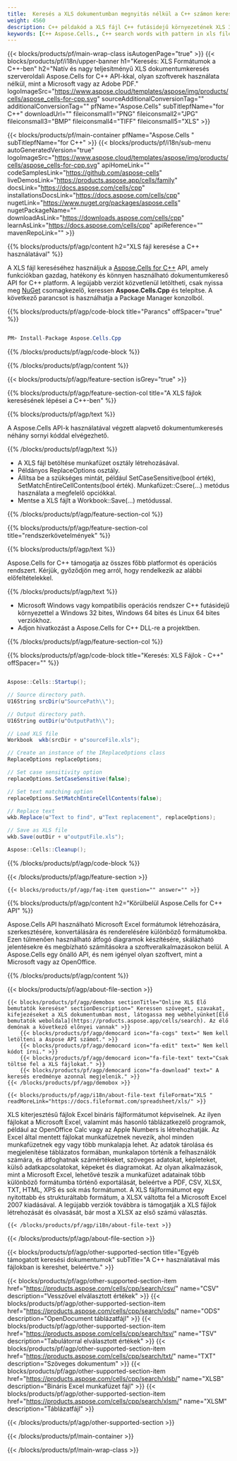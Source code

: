 ```yaml
---
title:  Keresés a XLS dokumentumban megnyitás nélkül a C++ számon keresztül
weight: 4560
description: C++ példakód a XLS fájl C++ futásidejű környezetének XLS 32 bites, Windows 64 bites, Windows 64 bites és Linux 64 bites XLS fájljában.
keywords: [C++ Aspose.Cells., C++ search words with pattern in xls file., C++ find words with pattern in xls file., C++ search string with pattern in xls file., C++ find words with pattern in xls file., C++ search words in xls file., C++ find words in xls file., C++ search string in xls file., C++ find string in xls file]
---
```

{{< blocks/products/pf/main-wrap-class isAutogenPage="true" >}}
{{< blocks/products/pf/i18n/upper-banner h1="Keresés: XLS Formátumok a C++-ben" h2="Natív és nagy teljesítményű XLS dokumentumkeresés szerveroldali Aspose.Cells for C++ API-kkal, olyan szoftverek használata nélkül, mint a Microsoft vagy az Adobe PDF." logoImageSrc="https://www.aspose.cloud/templates/aspose/img/products/cells/aspose_cells-for-cpp.svg" sourceAdditionalConversionTag="" additionalConversionTag="" pfName="Aspose.Cells" subTitlepfName="for C++" downloadUrl="" fileiconsmall1="PNG" fileiconsmall2="JPG" fileiconsmall3="BMP" fileiconsmall4="TIFF" fileiconsmall5="XLS" >}}

{{< blocks/products/pf/main-container pfName="Aspose.Cells " subTitlepfName="for C++" >}}
{{< blocks/products/pf/i18n/sub-menu autoGeneratedVersion="true" logoImageSrc="https://www.aspose.cloud/templates/aspose/img/products/cells/aspose_cells-for-cpp.svg" apiHomeLink="" codeSamplesLink="https://github.com/aspose-cells" liveDemosLink="https://products.aspose.app/cells/family" docsLink="https://docs.aspose.com/cells/cpp" installationsDocsLink="https://docs.aspose.com/cells/cpp" nugetLink="https://www.nuget.org/packages/aspose.cells" nugetPackageName="" downloadAsLink="https://downloads.aspose.com/cells/cpp" learnAsLink="https://docs.aspose.com/cells/cpp" apiReference="" mavenRepoLink="" >}}

{{% blocks/products/pf/agp/content h2="XLS fájl keresése a C++ használatával" %}}

 A XLS fájl kereséséhez használjuk a
 [Aspose.Cells for C++](https://products.aspose.com/cells/cpp) 
API, amely funkciókban gazdag, hatékony és könnyen használható dokumentumkereső API for C++ platform. A legújabb verziót közvetlenül letöltheti, csak nyissa meg
 [NuGet](https://www.nuget.org/packages/aspose.cells) 
 csomagkezelő, keressen
 **Aspose.Cells.Cpp** 
 és telepítse. A következő parancsot is használhatja a Package Manager konzolból.

{{% blocks/products/pf/agp/code-block title="Parancs" offSpacer="true" %}}

```cs

PM> Install-Package Aspose.Cells.Cpp

```

{{% /blocks/products/pf/agp/code-block %}}

{{% /blocks/products/pf/agp/content %}}

{{< blocks/products/pf/agp/feature-section isGrey="true" >}}

{{% blocks/products/pf/agp/feature-section-col title="A XLS fájlok keresésének lépései a C++-ben" %}}

{{% blocks/products/pf/agp/text %}}

 A Aspose.Cells API-k használatával végzett alapvető dokumentumkeresés néhány sornyi kóddal elvégezhető.

{{% /blocks/products/pf/agp/text %}}

+ A XLS fájl betöltése munkafüzet osztály létrehozásával.
+ Példányos ReplaceOptions osztály.
+ Állítsa be a szükséges mintát, például SetCaseSensitive(bool érték), SetMatchEntireCellContents(bool érték).
Munkafüzet::Csere(...) metódus használata a megfelelő opciókkal.
+ Mentse a XLS fájlt a Workbook::Save(...) metódussal.

{{% /blocks/products/pf/agp/feature-section-col %}}

{{% blocks/products/pf/agp/feature-section-col title="rendszerkövetelmények" %}}

{{% blocks/products/pf/agp/text %}}

 Aspose.Cells for C++ támogatja az összes főbb platformot és operációs rendszert. Kérjük, győződjön meg arról, hogy rendelkezik az alábbi előfeltételekkel.

{{% /blocks/products/pf/agp/text %}}

-  Microsoft Windows vagy kompatibilis operációs rendszer C++ futásidejű környezettel a Windows 32 bites, Windows 64 bites és Linux 64 bites verziókhoz.
-  Adjon hivatkozást a Aspose.Cells for C++ DLL-re a projektben.

{{% /blocks/products/pf/agp/feature-section-col %}}

{{% blocks/products/pf/agp/code-block title="Keresés: XLS Fájlok - C++" offSpacer="" %}}

```cs

Aspose::Cells::Startup();

// Source directory path.
U16String srcDir(u"SourcePath\\");

// Output directory path.
U16String outDir(u"OutputPath\\");

// Load XLS file
Workbook  wkb(srcDir + u"sourceFile.xls");

// Create an instance of the IReplaceOptions class
ReplaceOptions replaceOptions;

// Set case sensitivity option
replaceOptions.SetCaseSensitive(false);

// Set text matching option
replaceOptions.SetMatchEntireCellContents(false);

// Replace text
wkb.Replace(u"Text to find", u"Text replacement", replaceOptions);

// Save as XLS file
wkb.Save(outDir + u"outputFile.xls");

Aspose::Cells::Cleanup();

```

{{% /blocks/products/pf/agp/code-block %}}

{{< /blocks/products/pf/agp/feature-section >}}

    {{< blocks/products/pf/agp/faq-item question="" answer="" >}}
 

<!-- aboutfile Starts -->

{{% blocks/products/pf/agp/content h2="Körülbelül Aspose.Cells for C++ API" %}}

 Aspose.Cells API használható Microsoft Excel formátumok létrehozására, szerkesztésére, konvertálására és renderelésére különböző formátumokba. Ezen túlmenően használható átfogó diagramok készítésére, skálázható jelentésekre és megbízható számításokra a szoftveralkalmazásokon belül. A Aspose.Cells egy önálló API, és nem igényel olyan szoftvert, mint a Microsoft vagy az OpenOffice.



{{% /blocks/products/pf/agp/content %}}

{{< blocks/products/pf/agp/about-file-section >}}

    {{< blocks/products/pf/agp/demobox sectionTitle="Online XLS Élő bemutatók keresése" sectionDescription=" Keressen szöveget, szavakat, kifejezéseket a XLS dokumentumban most, látogassa meg webhelyünket[Élő bemutatók weboldala](https://products.aspose.app/cells/search). Az élő demónak a következő előnyei vannak" >}}
        {{< blocks/products/pf/agp/democard icon="fa-cogs" text=" Nem kell letölteni a Aspose API számot." >}}
        {{< blocks/products/pf/agp/democard icon="fa-edit" text=" Nem kell kódot írni." >}}
        {{< blocks/products/pf/agp/democard icon="fa-file-text" text="Csak töltse fel a XLS fájlokat." >}}
        {{< blocks/products/pf/agp/democard icon="fa-download" text=" A keresés eredménye azonnal megjelenik." >}}
    {{< /blocks/products/pf/agp/demobox >}}

    {{< blocks/products/pf/agp/i18n/about-file-text fileFormat="XLS " readMoreLink="https://docs.fileformat.com/spreadsheet/xls/" >}}
 XLS kiterjesztésű fájlok Excel bináris fájlformátumot képviselnek. Az ilyen fájlokat a Microsoft Excel, valamint más hasonló táblázatkezelő programok, például az OpenOffice Calc vagy az Apple Numbers is létrehozhatják. Az Excel által mentett fájlokat munkafüzetnek nevezik, ahol minden munkafüzetnek egy vagy több munkalapja lehet. Az adatok tárolása és megjelenítése táblázatos formában, munkalapon történik a felhasználók számára, és átfoghatnak számértékeket, szöveges adatokat, képleteket, külső adatkapcsolatokat, képeket és diagramokat. Az olyan alkalmazások, mint a Microsoft Excel, lehetővé teszik a munkafüzet adatainak több különböző formátumba történő exportálását, beleértve a PDF, CSV, XLSX, TXT, HTML, XPS és sok más formátumot. A XLS fájlformátumot egy nyitottabb és strukturáltabb formátum, a XLSX váltotta fel a Microsoft Excel 2007 kiadásával. A legújabb verziók továbbra is támogatják a XLS fájlok létrehozását és olvasását, bár most a XLSX az első számú választás.

    {{< /blocks/products/pf/agp/i18n/about-file-text >}}

{{< /blocks/products/pf/agp/about-file-section >}}

<!-- aboutfile Ends -->

{{< blocks/products/pf/agp/other-supported-section title="Egyéb támogatott keresési dokumentumok" subTitle="A C++ használatával más fájlokban is kereshet, beleértve." >}}

{{< blocks/products/pf/agp/other-supported-section-item href="https://products.aspose.com/cells/cpp/search/csv/" name="CSV" description="Vesszővel elválasztott értékek" >}}
{{< blocks/products/pf/agp/other-supported-section-item href="https://products.aspose.com/cells/cpp/search/ods/" name="ODS" description="OpenDocument táblázatfájl" >}}
{{< blocks/products/pf/agp/other-supported-section-item href="https://products.aspose.com/cells/cpp/search/tsv/" name="TSV" description="Tabulátorral elválasztott értékek" >}}
{{< blocks/products/pf/agp/other-supported-section-item href="https://products.aspose.com/cells/cpp/search/txt/" name="TXT" description="Szöveges dokumentum" >}}
{{< blocks/products/pf/agp/other-supported-section-item href="https://products.aspose.com/cells/cpp/search/xlsb/" name="XLSB" description="Bináris Excel munkafüzet fájl" >}}
{{< blocks/products/pf/agp/other-supported-section-item href="https://products.aspose.com/cells/cpp/search/xlsm/" name="XLSM" description="Táblázatfájl" >}}

{{< /blocks/products/pf/agp/other-supported-section >}}

{{< /blocks/products/pf/main-container >}}
    
{{< /blocks/products/pf/main-wrap-class >}}
